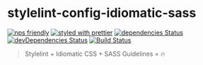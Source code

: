 # stylelint-config-idiomatic-sass

[![nps friendly](https://img.shields.io/badge/nps-friendly-blue.svg)](https://github.com/kentcdodds/nps)
[![styled with prettier](https://img.shields.io/badge/styled_with-prettier-ff69b4.svg)](https://github.com/prettier/prettier)
[![dependencies Status](https://david-dm.org/Digznav/stylelint-config-idiomatic-sass/status.svg)](https://david-dm.org/Digznav/stylelint-config-idiomatic-sass)
[![devDependencies Status](https://david-dm.org/Digznav/stylelint-config-idiomatic-sass/dev-status.svg)](https://david-dm.org/Digznav/stylelint-config-idiomatic-sass?type=dev)
[![Build Status](https://travis-ci.org/Digznav/stylelint-config-idiomatic-sass.svg?branch=v0.1.0)](https://travis-ci.org/Digznav/stylelint-config-idiomatic-sass)

> Stylelint + Idiomatic CSS + SASS Guidelines = 🔥


<!-- 
positioning
display
box model
layout
style
content
  - font
  - text
  - list

column
transform
interactivity
 -->
